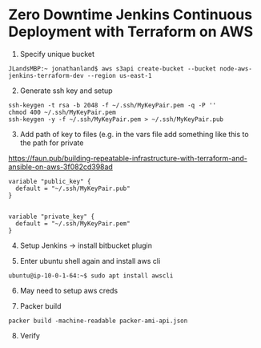 # Zero Downtime Jenkins Continuous Deployment with Terraform on AWS


1. Specify unique bucket 

```
JLandsMBP:~ jonathanland$ aws s3api create-bucket --bucket node-aws-jenkins-terraform-dev --region us-east-1
```

2. Generate ssh key and setup

```
ssh-keygen -t rsa -b 2048 -f ~/.ssh/MyKeyPair.pem -q -P ''
chmod 400 ~/.ssh/MyKeyPair.pem
ssh-keygen -y -f ~/.ssh/MyKeyPair.pem > ~/.ssh/MyKeyPair.pub
```

3. Add path of key to files (e.g. in the vars file add something like this to the path for private 

https://faun.pub/building-repeatable-infrastructure-with-terraform-and-ansible-on-aws-3f082cd398ad

```
variable "public_key" {
  default = "~/.ssh/MyKeyPair.pub"
}


variable "private_key" {
  default = "~/.ssh/MyKeyPair.pem"
}
```

4. Setup Jenkins -> install bitbucket plugin 

5. Enter ubuntu shell again and install aws cli
```
ubuntu@ip-10-0-1-64:~$ sudo apt install awscli
```
6. May need to setup aws creds

7. Packer build

```
packer build -machine-readable packer-ami-api.json
```

8. Verify

